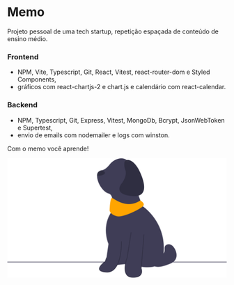 # Memo
Projeto pessoal de uma tech startup, repetição espaçada de conteúdo de ensino médio.

### Frontend
- NPM, Vite, Typescript, Git, React, Vitest, react-router-dom e Styled Components,
- gráficos com react-chartjs-2 e chart.js e calendário com react-calendar.

### Backend
- NPM, Typescript, Git, Express, Vitest, MongoDb, Bcrypt, JsonWebToken e Supertest,
- envio de emails com nodemailer e logs com winston.


Com o memo você aprende!

![](https://raw.githubusercontent.com/ribeirojer/Memo/abad036b5e647af67878b200dc2f5a9b20733a21/frontend/src/assets/undraw_dog_re_7980.svg)
